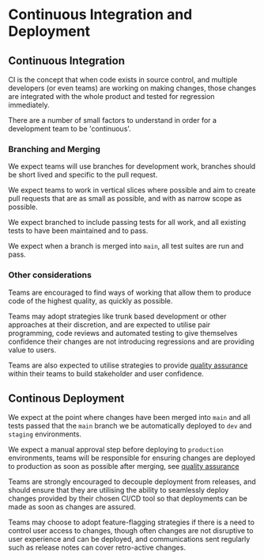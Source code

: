 # Continuous Integration and Deployment

## Continuous Integration

CI is the concept that when code exists in source control, and multiple developers (or even teams) are working on making changes, those changes are integrated with the whole product and tested for regression immediately.

There are a number of small factors to understand in order for a development team to be 'continuous'.

### Branching and Merging

We expect teams will use branches for development work, branches should be short lived and specific to the pull request.

We expect teams to work in vertical slices where possible and aim to create pull requests that are as small as possible, and with as narrow scope as possible.

We expect branched to include passing tests for all work, and all existing tests to have been maintained and to pass.

We expect when a branch is merged into `main`, all test suites are run and pass.

### Other considerations

Teams are encouraged to find ways of working that allow them to produce code of the highest quality, as quickly as possible.

Teams may adopt strategies like trunk based development or other approaches at their discretion, and are expected to utilise pair programming, code reviews and automated testing to give themselves confidence their changes are not introducing regressions and are providing value to users.

Teams are also expected to utilise strategies to provide [quality assurance](./quality_assurance.md) within their teams to build stakeholder and user confidence.

## Continous Deployment

We expect at the point where changes have been merged into `main` and all tests passed that the `main` branch we be automatically deployed to `dev` and `staging` environments.

We expect a manual approval step before deploying to `production` environments, teams will be responsible for ensuring changes are deployed to production as soon as possible after merging, see [quality assurance](./quality_assurance.md)

Teams are strongly encouraged to decouple deployment from releases, and should ensure that they are utilising the ability to seamlessly deploy changes provided by their chosen CI/CD tool so that deployments can be made as soon as changes are assured.

Teams may choose to adopt feature-flagging strategies if there is a need to control user access to changes, though often changes are not disruptive to user experience and can be deployed, and communications sent regularly such as release notes can cover retro-active changes.
